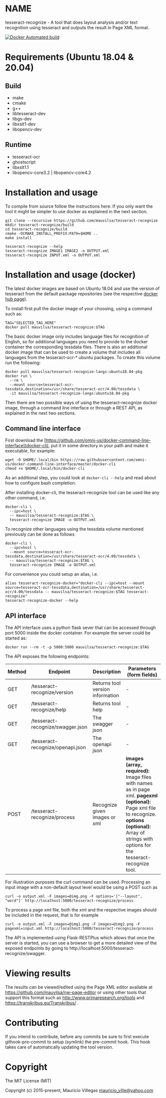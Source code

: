 # NAME

tesseract-recognize - A tool that does layout analysis and/or text recognition using tesseract and outputs the result in Page XML format.

[![Docker Automated build](https://img.shields.io/docker/build/mauvilsa/tesseract-recognize.svg)]()


# Requirements (Ubuntu 18.04 & 20.04)

## Build

- make
- cmake
- g++
- libtesseract-dev
- libgs-dev
- libxslt1-dev
- libopencv-dev

## Runtime

- tesseract-ocr
- ghostscript
- libxslt1.1
- libopencv-core3.2 | libopencv-core4.2


# Installation and usage

To compile from source follow the instructions here. If you only want the tool
it might be simpler to use docker as explained in the next section.

    git clone --recursive https://github.com/mauvilsa/tesseract-recognize
    mkdir tesseract-recognize/build
    cd tesseract-recognize/build
    cmake -DCMAKE_INSTALL_PREFIX:PATH=$HOME ..
    make install
    
    tesseract-recognize --help
    tesseract-recognize IMAGE1 IMAGE2 -o OUTPUT.xml
    tesseract-recognize INPUT.xml -o OUTPUT.xml


# Installation and usage (docker)

The latest docker images are based on Ubuntu 18.04 and use the version of
tesseract from the default package repositories (see the respective [docker hub
page](https://hub.docker.com/r/mauvilsa/tesseract-recognize/)).

To install first pull the docker image of your choosing, using a command such
as:

    TAG="SELECTED_TAG_HERE"
    docker pull mauvilsa/tesseract-recognize:$TAG

The basic docker image only includes language files for recognition of English,
so for additional languages you need to provide to the docker container the
corresponding tessdata files. There is also an additional docker image that can
be used to create a volume that includes all languages from the tesseract-ocr-*
ubuntu packages. To create this volume run the following:

    docker pull mauvilsa/tesseract-recognize-langs:ubuntu18.04-pkg
    docker run \
      --rm \
      --mount source=tesseract-ocr-tessdata,destination=/usr/share/tesseract-ocr/4.00/tessdata \
      -it mauvilsa/tesseract-recognize-langs:ubuntu18.04-pkg

Then there are two possible ways of using the tesseract-recognize docker image,
through a command line interface or through a REST API, as explained in the next
two sections.


## Command line interface

First download the
[https://github.com/omni-us/docker-command-line-interface](docker-cli), put it
in some directory in your path and make it executable, for example:

    wget -O $HOME/.local/bin https://raw.githubusercontent.com/omni-us/docker-command-line-interface/master/docker-cli
    chmod +x $HOME/.local/bin/docker-cli

As an additional step, you could look at `docker-cli --help` and read about how
to configure bash completion.

After installing docker-cli, the tesseract-recognize tool can be used like any
other command, i.e.

    docker-cli \
      --ipc=host \
      -- mauvilsa/tesseract-recognize:$TAG \
      tesseract-recognize IMAGE -o OUTPUT.xml

To recognize other languages using the tessdata volume mentioned previously can
be done as follows

    docker-cli \
      --ipc=host \
      --mount source=tesseract-ocr-tessdata,destination=/usr/share/tesseract-ocr/4.00/tessdata \
      -- mauvilsa/tesseract-recognize:$TAG \
      tesseract-recognize IMAGE -o OUTPUT.xml

For convenience you could setup an alias, i.e.

    alias tesseract-recognize-docker="docker-cli --ipc=host --mount source=tesseract-ocr-tessdata,destination=/usr/share/tesseract-ocr/4.00/tessdata -- mauvilsa/tesseract-recognize:$TAG tesseract-recognize"
    tesseract-recognize-docker --help


## API interface

The API interface uses a python flask sever that can be accessed through port
5000 inside the docker container. For example the server could be started as:

    docker run --rm -t -p 5000:5000 mauvilsa/tesseract-recognize:$TAG 

The API exposes the following endpoints:

Method | Endpoint                          | Description                      | Parameters (form fields)
------ | --------------------------------- | -------------------------------- | ------------------------
GET    | /tesseract-recognize/version      | Returns tool version information | -
GET    | /tesseract-recognize/help         | Returns tool help                | -
GET    | /tesseract-recognize/swagger.json | The swagger json                 | -
GET    | /tesseract-recognize/openapi.json | The openapi json                 | -
POST   | /tesseract-recognize/process      | Recognize given images or xml    | **images (array, required):** Image files with names as in page xml. **pagexml (optional):** Page xml file to recognize. **options (optional):** Array of strings with options for the tesseract-recognize tool.

For illustration purposes the curl command can be used. Processing an input
image with a non-default layout level would be using a POST such as

    curl -o output.xml -F images=@img.png -F options='["--layout", "word"]' http://localhost:5000/tesseract-recognize/process

To process a page xml file, both the xml and the respective images should be
included in the request, that is for example

    curl -o output.xml -F images=@img1.png -F images=@img2.png -F pagexml=input.xml http://localhost:5000/tesseract-recognize/process

The API is implemented using Flask-RESTPlus which allows that once the server is
started, you can use a browser to get a more detailed view of the exposed
endpoints by going to http://localhost:5000/tesseract-recognize/swagger.


# Viewing results

The results can be viewed/edited using the Page XML editor available at
https://github.com/mauvilsa/nw-page-editor or using other tools that support
this format such as http://www.primaresearch.org/tools and
https://transkribus.eu/Transkribus/ .


# Contributing

If you intend to contribute, before any commits be sure to first execute
githook-pre-commit to setup (symlink) the pre-commit hook. This hook takes care
of automatically updating the tool version.


# Copyright

The MIT License (MIT)

Copyright (c) 2015-present, Mauricio Villegas <mauricio_ville@yahoo.com>
